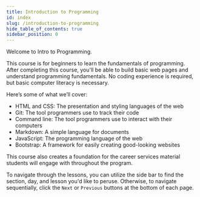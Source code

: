 ```yaml
---
title: Introduction to Programming
id: index
slug: /introduction-to-programming
hide_table_of_contents: true
sidebar_position: 0
---
```


Welcome to Intro to Programming.

This course is for beginners to learn the fundamentals of programming. After completing this course, you'll be able to build basic web pages and understand programming fundamentals. No coding experience is required, but basic computer literacy is necessary.

Here’s some of what we’ll cover:

* HTML and CSS: The presentation and styling languages of the web
* Git: The tool programmers use to track their code
* Command line: The tool programmers use to interact with their computers
* Markdown: A simple language for documents
* JavaScript: The programming language of the web
* Bootstrap: A framework for easily creating good-looking websites

This course also creates a foundation for the career services material students will engage with throughout the program.

To navigate through the lessons, you can utilize the side bar to find the section, day, and lesson you'd like to peruse. Otherwise, to navigate sequentially, click the `Next` or `Previous` buttons at the bottom of each page.
